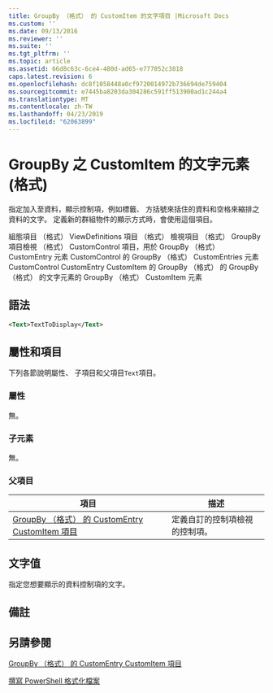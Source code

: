 ```yaml
---
title: GroupBy （格式） 的 CustomItem 的文字項目 |Microsoft Docs
ms.custom: ''
ms.date: 09/13/2016
ms.reviewer: ''
ms.suite: ''
ms.tgt_pltfrm: ''
ms.topic: article
ms.assetid: 66d8c63c-6ce4-480d-ad65-e777052c3818
caps.latest.revision: 6
ms.openlocfilehash: dc8f1058448a0cf9720014972b736694de759404
ms.sourcegitcommit: e7445ba8203da304286c591ff513900ad1c244a4
ms.translationtype: MT
ms.contentlocale: zh-TW
ms.lasthandoff: 04/23/2019
ms.locfileid: "62063899"
---
```

# <a name="text-element-for-customitem-for-groupby-format"></a>GroupBy 之 CustomItem 的文字元素 (格式)

指定加入至資料，顯示控制項，例如標籤、 方括號來括住的資料和空格來縮排之資料的文字。 定義新的群組物件的顯示方式時，會使用這個項目。

組態項目 （格式） ViewDefinitions 項目 （格式） 檢視項目 （格式） GroupBy 項目檢視 （格式） CustomControl 項目，用於 GroupBy （格式） CustomEntry 元素 CustomControl 的 GroupBy （格式） CustomEntries 元素CustomControl CustomEntry CustomItem 的 GroupBy （格式） 的 GroupBy （格式） 的文字元素的 GroupBy （格式） CustomItem 元素

## <a name="syntax"></a>語法

```xml
<Text>TextToDisplay</Text>
```

## <a name="attributes-and-elements"></a>屬性和項目

下列各節說明屬性、 子項目和父項目`Text`項目。

### <a name="attributes"></a>屬性

無。

### <a name="child-elements"></a>子元素

無。

### <a name="parent-elements"></a>父項目

|項目|描述|
|-------------|-----------------|
|[GroupBy （格式） 的 CustomEntry CustomItem 項目](./customitem-element-for-customentry-for-groupby-format.md)|定義自訂的控制項檢視的控制項。|

## <a name="text-value"></a>文字值

指定您想要顯示的資料控制項的文字。

## <a name="remarks"></a>備註

## <a name="see-also"></a>另請參閱

[GroupBy （格式） 的 CustomEntry CustomItem 項目](./customitem-element-for-customentry-for-groupby-format.md)

[撰寫 PowerShell 格式化檔案](./writing-a-powershell-formatting-file.md)
